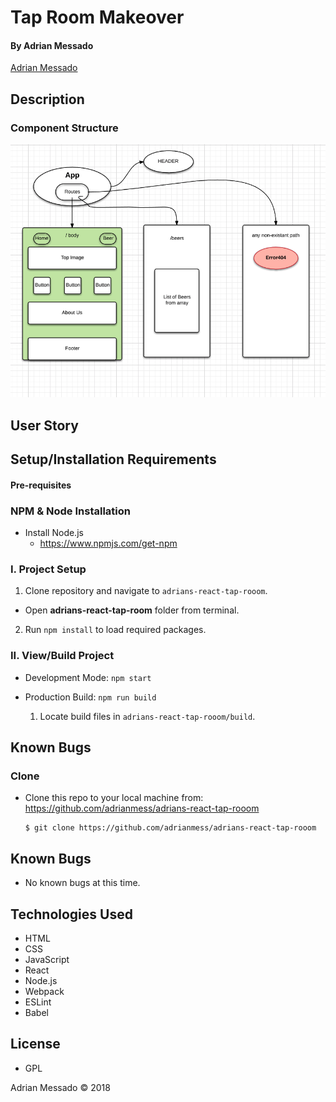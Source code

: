 # Tap Room Makeover



#### By Adrian Messado
[Adrian Messado](https://github.com/adrianmess)

## Description

### Component Structure

<img src="./src/assets/images/1st-draft-diagram.png">

## User Story


## Setup/Installation Requirements

#### Pre-requisites

### NPM & Node Installation
* Install Node.js
  * https://www.npmjs.com/get-npm


### I. Project Setup


1. Clone repository and navigate to `adrians-react-tap-rooom`.
  - Open **adrians-react-tap-room** folder from terminal.

2. Run `npm install` to load required packages.

### II. View/Build Project

- Development Mode: `npm start`

- Production Build: `npm run build`

  1. Locate build files in `adrians-react-tap-rooom/build`.

## Known Bugs

### Clone
  * Clone this repo to your local machine from: https://github.com/adrianmess/adrians-react-tap-rooom

        $ git clone https://github.com/adrianmess/adrians-react-tap-rooom




## Known Bugs
  * No known bugs at this time.


## Technologies Used

* HTML
* CSS
* JavaScript
* React
* Node.js
* Webpack
* ESLint
* Babel

## License

* GPL

Adrian Messado © 2018
